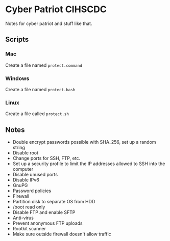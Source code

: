# Cyber Patriot CIHSCDC
Notes for cyber patriot and stuff like that.

## Scripts
### Mac
Create a file named `protect.command`
### Windows
Create a file named `protect.bash`
### Linux
Create a file called `protect.sh`

## Notes
- Double encrypt passwords possible with SHA_256, set up a random string
- Disable root
- Change ports for SSH, FTP, etc.
- Set up a security profile to limit the IP addresses allowed to SSH into the computer
- Disable unused ports
- Disable IPv6
- GnuPG
- Password policies
- Firewall
- Partition disk to separate OS from HDD
- /boot read only
- Disable FTP and enable SFTP
- Anti-virus
- Prevent anonymous FTP uploads
- Rootkit scanner
- Make sure outside firewall doesn't allow traffic
